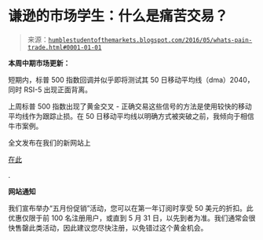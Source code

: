 <!--yml

分类：未分类

日期：2024-05-18 03:06:51

-->

# 谦逊的市场学生：什么是痛苦交易？

> 来源：[`humblestudentofthemarkets.blogspot.com/2016/05/whats-pain-trade.html#0001-01-01`](https://humblestudentofthemarkets.blogspot.com/2016/05/whats-pain-trade.html#0001-01-01)

**本周中期市场更新：**

短期内，标普 500 指数回调并似乎即将测试其 50 日移动平均线（dma）2040，同时 RSI-5 出现正面背离。

上周标普 500 指数出现了黄金交叉 - 正确交易这些信号的方法是使用较快的移动平均线作为跟踪止损。在 50 日移动平均线以明确方式被突破之前，我倾向于相信牛市案例。

全文发布在我们的新网站上

[在此](https://humblestudentofthemarkets.com/2016/05/04/whats-the-pain-trade/)

.

**网站通知**

我们宣布举办“五月份促销”活动，您可以在第一年订阅时享受 50 美元的折扣。此优惠仅限于前 100 名注册用户，或直到 5 月 31 日，以先到者为准。我们通常会很快售罄此类活动，因此建议您尽快注册，以免错过这个黄金机会。
